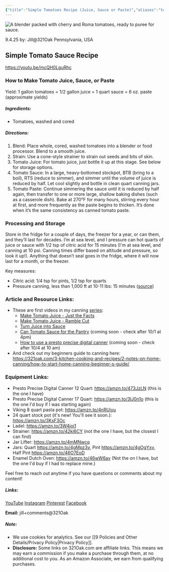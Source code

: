 ```yaml
---
{"title":"Simple Tomatoes Recipe (Juice, Sauce or Paste)","aliases":"tomatoes recipe","dg-date":"2025-09-04","dg-publish":true,"dg-home":false,"dg-metatags":{"title":"Simple Tomato Sauce: Juice, Sauce & Paste","description":"One-ingredient tomato recipe: blend, strain, reduce; yields for juice, sauce, and paste, plus storage tips and canning guidance.","og:title":"Simple Tomato Sauce: Juice, Sauce & Paste","og:description":"One-ingredient tomato recipe: blend, strain, reduce; yields for juice, sauce, and paste, plus storage tips and canning guidance.","og:type":"article","og:url":"https://321oak.com/3-kitchen-cooking-and-recipes/1-kitchen-how-to/simple-tomatoes-recipe-juice-sauce-or-paste/","og:site_name":"321 Oak","og:image":"https://res.cloudinary.com/dwfbbjxam/image/upload/c_fill,g_auto,w_1200,h_630,f_auto,q_auto/v1759324388/full_blender_jj0xc9.jpg","og:image:width":"1200","og:image:height":"630"},"permalink":"/3-kitchen-cooking-and-recipes/1-kitchen-how-to/simple-tomatoes-recipe-juice-sauce-or-paste/","metatags":{"title":"Simple Tomato Sauce: Juice, Sauce & Paste","description":"One-ingredient tomato recipe: blend, strain, reduce; yields for juice, sauce, and paste, plus storage tips and canning guidance.","og:title":"Simple Tomato Sauce: Juice, Sauce & Paste","og:description":"One-ingredient tomato recipe: blend, strain, reduce; yields for juice, sauce, and paste, plus storage tips and canning guidance.","og:type":"article","og:url":"https://321oak.com/3-kitchen-cooking-and-recipes/1-kitchen-how-to/simple-tomatoes-recipe-juice-sauce-or-paste/","og:site_name":"321 Oak","og:image":"https://res.cloudinary.com/dwfbbjxam/image/upload/c_fill,g_auto,w_1200,h_630,f_auto,q_auto/v1759324388/full_blender_jj0xc9.jpg","og:image:width":"1200","og:image:height":"630"},"dgPassFrontmatter":true}
---
```



<img
src="https://res.cloudinary.com/dwfbbjxam/image/upload/c_fill,g_auto,w_1200,h_630,f_auto,q_auto/v1759324388/full_blender_jj0xc9.jpg" alt="A blender packed with cherry and Roma tomatoes, ready to puree for sauce.">


9.4.25
by: Jill@321Oak
Pennsylvania, USA

## Simple Tomato Sauce Recipe

https://youtu.be/mcQH0LguRhc


### How to Make Tomato Juice, Sauce, or Paste

Yield: 1 gallon tomatoes = 1/2 gallon juice = 1 quart sauce = 6 oz. paste (approximate yields)

##### Ingredients:

- Tomatoes, washed and cored

##### Directions:

1. Blend: Place whole, cored, washed tomatoes into a blender or food processor. Blend to a smooth juice.
2. Strain: Use a cone-style strainer to strain out seeds and bits of skin.
3. Tomato Juice: For tomato juice, just bottle it up at this stage. See below for storage options.
4. Tomato Sauce: In a large, heavy-bottomed stockpot, BTB (bring to a boil), RTS (reduce to simmer), and simmer until the volume of juice is reduced by half. Let cool slightly and bottle in clean quart canning jars.
5. Tomato Paste: Continue simmering the sauce until it is reduced by half again, then transfer to one or more large, shallow baking dishes (such as a casserole dish). Bake at 270°F for many hours, stirring every hour at first, and more frequently as the paste begins to thicken. It’s done when it’s the same consistency as canned tomato paste.

### Processing and Storage

Store in the fridge for a couple of days, the freezer for a year, or can them, and they’ll last for decades. I’m at sea level, and I pressure can hot quarts of juice or sauce with 1/2 tsp of citric acid for 15 minutes (I'm at sea level, and canning at 10 psi. Canning times differ based on altitude and pressure, so look it up!). Anything that doesn’t seal goes in the fridge, where it will now last for a month, or the freezer. 

Key measures:
- Citric acid: 1/4 tsp for pints, 1/2 tsp for quarts
- Pressure canning, less than 1,000 ft at 10-11 lbs: 15 minutes ([source](https://nchfp.uga.edu/how/can/how-do-i-can-tomatoes/standard-tomato-sauce/))

### Article and Resource Links:
- These are first videos in my canning [series](https://www.youtube.com/playlist?list=PLgK1fb29N6CyijGCxVuj8uGCdoNRO7lk4):
	- [Make Tomato Juice - Just the Facts](https://www.youtube.com/watch?v=mcQH0LguRhc&list=PLgK1fb29N6CyijGCxVuj8uGCdoNRO7lk4&index=1&t=7s&pp=gAQBiAQB)
	- [Make Tomato Juice - Ramble Cut](https://www.youtube.com/watch?v=ADo-2l0On-A&list=PLgK1fb29N6CyijGCxVuj8uGCdoNRO7lk4&index=2) 
	- [Turn Juice into Sauce](https://www.youtube.com/watch?v=NXhu7bsMcc8&list=PLgK1fb29N6CyijGCxVuj8uGCdoNRO7lk4&index=3)
	- [Can Tomato Sauce for the Pantry](https://www.youtube.com/watch?v=fcpO4EAP_IA&list=PLgK1fb29N6CyijGCxVuj8uGCdoNRO7lk4&index=4&t=1s&pp=gAQBiAQBsAQB) (coming soon - check after 10/1 at 4pm)
	- [How to use a presto precise digital canner](https://www.youtube.com/watch?v=wD_TgD6hW1I&list=PLgK1fb29N6CyijGCxVuj8uGCdoNRO7lk4&index=5&pp=gAQBiAQBsAQB) (coming soon - check after 10/4 at 10 am)
- And check out my beginners guide to canning here: https://321oak.com/3-kitchen-cooking-and-recipes/2-notes-on-home-canning/how-to-start-home-canning-beginner-s-guide/

### Equipment Links:
- Presto Precise Digital Canner 12 Quart: https://amzn.to/473JzLN (this is the one I have)
- Presto Precise Digital Canner 17 Quart: https://amzn.to/3IJ0n1o (this is the one I'd buy if I was starting again)
- Viking 8 quart pasta pot: https://amzn.to/4nRUiyu
- 24 quart stock pot (it's new! You'll see it soon.): https://amzn.to/3KsF3Oc
- Ladel: https://amzn.to/3W4joi1
- Strainer: https://amzn.to/42ki6CY (not the one I have, but the closest I can find)
- Jar Lifter: https://amzn.to/4mMNwcq
- Jars: Quart https://amzn.to/4gMpz3y, Pint https://amzn.to/4gOgYxv, Half Pint https://amzn.to/46O7EoD
- Enamel Dutch Oven: https://amzn.to/46wW6av (Not the on I have, but the one I'd buy if I had to replace mine.)

Feel free to reach out anytime if you have questions or comments about my content!
##### Links:
[YouTube](https://www.youtube.com/@Jill.321Oak)
[Instagram](https://www.instagram.com/jill_321oak/)
[Pinterest](https://www.pinterest.com/Jill_321Oak/)
[Facebook](https://www.facebook.com/321Oak)

**Email:** jill+comments@321Oak

##### Note:
- We use cookies for analytics. See our [[9 Policies and Other Details/Privacy Policy\|Privacy Policy]].
- **Disclosure:** Some links on 321Oak.com are affiliate links. This means we may earn a commission if you make a purchase through them, at no additional cost to you. As an Amazon Associate, we earn from qualifying purchases.

